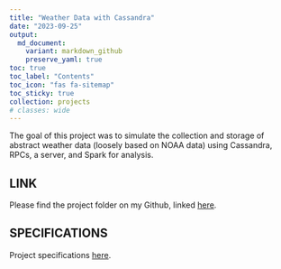 ```yaml
---
title: "Weather Data with Cassandra"
date: "2023-09-25"
output:
  md_document:
    variant: markdown_github
    preserve_yaml: true
toc: true
toc_label: "Contents"
toc_icon: "fas fa-sitemap"
toc_sticky: true
collection: projects
# classes: wide
---
```



The goal of this project was to simulate the collection and storage of abstract weather data (loosely based on NOAA data) using Cassandra, RPCs, a server, and Spark for analysis.

## LINK

Please find the project folder on my Github, linked [here](https://github.com/cjabplanalp/cs544/tree/main/cassandra_weather).

## SPECIFICATIONS

Project specifications [here](https://github.com/cs544-wisc/s23/tree/main/p5).
